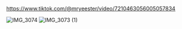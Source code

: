 https://www.tiktok.com/@mryeester/video/7210463056005057834

![IMG_3074](https://github.com/ewdlop/EconomicNote/assets/25368970/66b5f879-e812-4cf9-876b-58bdbc9bec7c)
![IMG_3073 (1)](https://github.com/ewdlop/EconomicNote/assets/25368970/5c697606-36b1-4cc0-a623-768cd097e07d)

